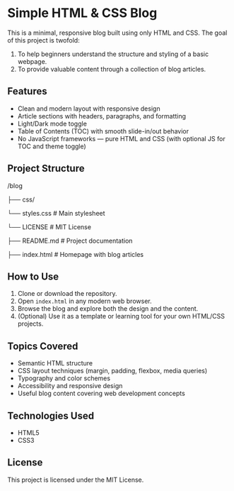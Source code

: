 # Simple HTML & CSS Blog

This is a minimal, responsive blog built using only HTML and CSS. The goal of this project is twofold:

1. To help beginners understand the structure and styling of a basic webpage.
2. To provide valuable content through a collection of blog articles.

## Features

- Clean and modern layout with responsive design
- Article sections with headers, paragraphs, and formatting
- Light/Dark mode toggle
- Table of Contents (TOC) with smooth slide-in/out behavior
- No JavaScript frameworks — pure HTML and CSS (with optional JS for TOC and theme toggle)

## Project Structure

/blog

├── css/

   └── styles.css      # Main stylesheet

└── LICENSE             # MIT License

├── README.md           # Project documentation

├── index.html          # Homepage with blog articles

## How to Use

1. Clone or download the repository.
2. Open `index.html` in any modern web browser.
3. Browse the blog and explore both the design and the content.
4. (Optional) Use it as a template or learning tool for your own HTML/CSS projects.

## Topics Covered

- Semantic HTML structure
- CSS layout techniques (margin, padding, flexbox, media queries)
- Typography and color schemes
- Accessibility and responsive design
- Useful blog content covering web development concepts

## Technologies Used

- HTML5
- CSS3

## License

This project is licensed under the MIT License.
